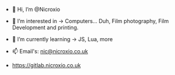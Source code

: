 - 👋 Hi, I’m @Nicroxio
- 👀 I’m interested in -> Computers... Duh, Film photography, Film Development and printing.
- 🌱 I’m currently learning -> JS, Lua, more
- 📫 Email's: nic@nicroxio.co.uk

- https://gitlab.nicroxio.co.uk
